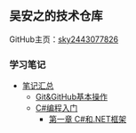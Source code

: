 ## 吴安之的技术仓库

GitHub主页：[sky2443077826](https://github.com/sky2443077826/) 

### 学习笔记

* [笔记汇总](https://github.com/sky2443077826/My-Notes/tree/master) 
    * [Git&GitHub基本操作](https://github.com/sky2443077826/My-Notes/blob/d35d36650c5800e32589b47ea6c4427f7319cce4/Git&GitHUb/Git&GitHub.md) 
    * [C#编程入门](https://github.com/sky2443077826/My-Notes/tree/master/CSharp) 
        * [第一章 C#和.NET框架](https://github.com/sky2443077826/My-Notes/blob/b2376920c263cafa7a26d5755aa9623b6a90ffd8/CSharp/01-C%23&.NET.md)
